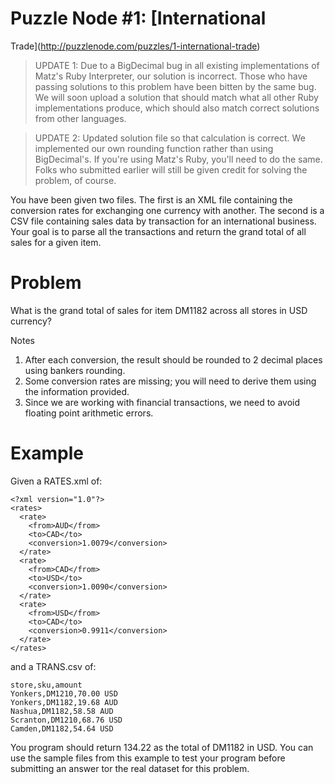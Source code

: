 # Puzzle Node #1: [International
Trade](http://puzzlenode.com/puzzles/1-international-trade)


> UPDATE 1: Due to a BigDecimal bug in all existing implementations of Matz's Ruby
> Interpreter, our solution is incorrect. Those who have passing solutions to this
> problem have been bitten by the same bug. We will soon upload a solution that
> should match what all other Ruby implementations produce, which should also
> match correct solutions from other languages.

> UPDATE 2: Updated solution file so that calculation is correct. We implemented
> our own rounding function rather than using BigDecimal's. If you're using Matz's
> Ruby, you'll need to do the same. Folks who submitted earlier will still be
> given credit for solving the problem, of course.

You have been given two files. The first is an XML file containing the
conversion rates for exchanging one currency with another. The second is a CSV
file containing sales data by transaction for an international business. Your
goal is to parse all the transactions and return the grand total of all sales
for a given item.

# Problem

What is the grand total of sales for item DM1182 across all stores in USD
currency?

Notes

1. After each conversion, the result should be rounded to 2 decimal places using
   bankers rounding.
1. Some conversion rates are missing; you will need to derive them using the
   information provided.
1. Since we are working with financial transactions, we need to avoid floating
   point arithmetic errors.



# Example

Given a RATES.xml of:

    <?xml version="1.0"?>
    <rates>
      <rate>
        <from>AUD</from>
        <to>CAD</to>
        <conversion>1.0079</conversion>
      </rate>
      <rate>
        <from>CAD</from>
        <to>USD</to>
        <conversion>1.0090</conversion>
      </rate>
      <rate>
        <from>USD</from>
        <to>CAD</to>
        <conversion>0.9911</conversion>
      </rate>
    </rates>


and a TRANS.csv of:

    store,sku,amount
    Yonkers,DM1210,70.00 USD
    Yonkers,DM1182,19.68 AUD
    Nashua,DM1182,58.58 AUD
    Scranton,DM1210,68.76 USD
    Camden,DM1182,54.64 USD


You program should return 134.22 as the total of DM1182 in USD. You can use the
sample files from this example to test your program before submitting an answer
tor the real dataset for this problem.
